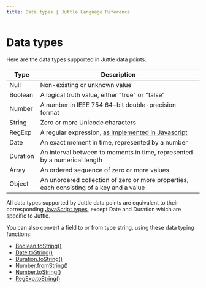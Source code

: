 ```yaml
---
title: Data types | Juttle Language Reference
---
```


Data types 
==========

Here are the data types supported in Juttle data points.

Type       | Description
---------- | -----------
Null       | Non-existing or unknown value
Boolean    | A logical truth value, either "true" or "false"
Number     | A number in IEEE 754 64-bit double-precision format
String     | Zero or more Unicode characters
RegExp     | A regular expression, [as implemented in Javascript](https://developer.mozilla.org/en-US/docs/Web/JavaScript/Reference/Global_Objects/RegExp)
Date       | An exact moment in time, represented by a number
Duration   | An interval between to moments in time, represented by a numerical length
Array      | An ordered sequence of zero or more values
Object     | An unordered collection of zero or more properties, each consisting of a key and a value

All data types supported by Juttle data points are equivalent to their
corresponding [JavaScript types](https://developer.mozilla.org/en-US/docs/Web/JavaScript/Data_structures),
except Date and Duration which are specific to Juttle.

You can also convert a field to or from type string, using these data
typing functions:

-   [Boolean.toString()](../modules/string.md#booleantostring)
-   [Date.toString()](../modules/date.md#datetostring)
-   [Duration.toString()](../modules/duration.md#durationtostring)
-   [Number.fromString()](../modules/number.md#numberfromstring)
-   [Number.toString()](../modules/number.md#numbertostring)
-   [RegExp.toString()](../modules/string.md#regexptostring)

